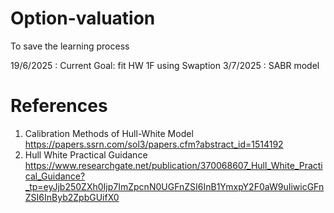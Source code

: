 # Option-valuation

To save the learning process

19/6/2025 : Current Goal: fit HW 1F using Swaption
3/7/2025 : SABR model


# References 
1. Calibration Methods of Hull-White Model https://papers.ssrn.com/sol3/papers.cfm?abstract_id=1514192
2. Hull White Practical Guidance https://www.researchgate.net/publication/370068607_Hull_White_Practical_Guidance?_tp=eyJjb250ZXh0Ijp7ImZpcnN0UGFnZSI6InB1YmxpY2F0aW9uIiwicGFnZSI6InByb2ZpbGUifX0
